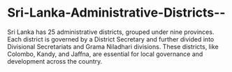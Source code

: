 # Sri-Lanka-Administrative-Districts--
Sri Lanka has 25 administrative districts, grouped under nine provinces. Each district is governed by a District Secretary and further divided into Divisional Secretariats and Grama Niladhari divisions.  These districts, like Colombo, Kandy, and Jaffna, are essential for local governance and development across the country.
